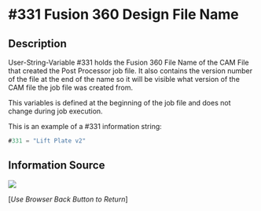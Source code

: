 # #331 Fusion 360 Design File Name

## Description
User-String-Variable #331 holds the Fusion 360 File Name of the CAM File that created the Post Processor job file. It also contains the version number of the file at the end of the name so it will be visible what version of the CAM file the job file was created from.

This variables is defined at the beginning of the job file and does not change during job execution.

This is an example of a #331 information string:

```javascript
#331 = "Lift Plate v2"
```

## Information Source

![](/images/pp025.PNG)



[*Use Browser Back Button to Return*]